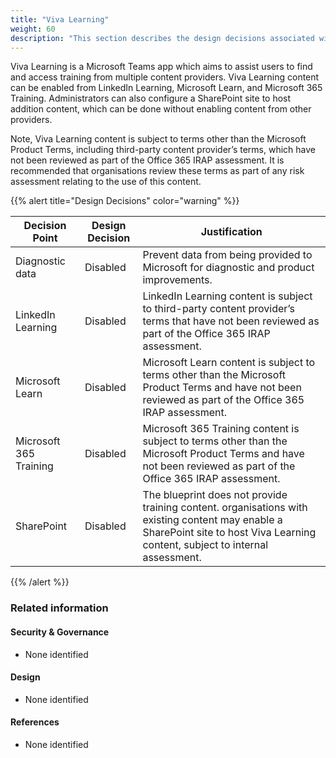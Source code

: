 ```yaml
---
title: "Viva Learning"
weight: 60
description: "This section describes the design decisions associated with the Blueprint for Secure Cloud Platform, Endpoints and Shared Services for system(s) built using ASD's Blueprint for Secure Cloud."
---
```


Viva Learning is a Microsoft Teams app which aims to assist users to find and access training from multiple content providers. Viva Learning content can be enabled from LinkedIn Learning, Microsoft Learn, and Microsoft 365 Training. Administrators can also configure a SharePoint site to host addition content, which can be done without enabling content from other providers.

Note, Viva Learning content is subject to terms other than the Microsoft Product Terms, including third-party content provider’s terms, which have not been reviewed as part of the Office 365 IRAP assessment. It is recommended that organisations review these terms as part of any risk assessment relating to the use of this content.

{{% alert title="Design Decisions" color="warning" %}}

| Decision Point         | Design Decision | Justification                                                                                                                                                               |
|------------------------|-----------------|-----------------------------------------------------------------------------------------------------------------------------------------------------------------------------|
| Diagnostic data        | Disabled        | Prevent data from being provided to Microsoft for diagnostic and product improvements.                                                                                      |
| LinkedIn Learning      | Disabled        | LinkedIn Learning content is subject to third-party content provider’s terms that have not been reviewed as part of the Office 365 IRAP assessment.                         |
| Microsoft Learn        | Disabled        | Microsoft Learn content is subject to terms other than the Microsoft Product Terms and have not been reviewed as part of the Office 365 IRAP assessment.                    |
| Microsoft 365 Training | Disabled        | Microsoft 365 Training content is subject to terms other than the Microsoft Product Terms and have not been reviewed as part of the Office 365 IRAP assessment.             |
| SharePoint             | Disabled        | The blueprint does not provide training content. organisations with existing content may enable a SharePoint site to host Viva Learning content, subject to internal assessment. |

{{% /alert %}}

### Related information

#### Security & Governance

* None identified

#### Design

* None identified

#### References

* None identified